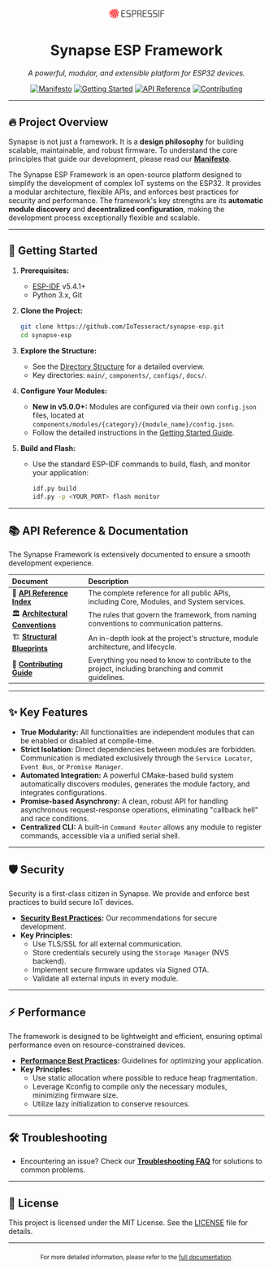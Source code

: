 <div align="center">
  <a href="https://github.com/espressif/esp-idf">
    <img src="https://raw.githubusercontent.com/espressif/esp-idf/master/docs/_static/espressif-logo.svg" width="120" alt="ESP-IDF Logo"/>
  </a>
  
# Synapse ESP Framework
  
  _A powerful, modular, and extensible platform for ESP32 devices._
  
  [![Manifesto](https://img.shields.io/badge/-Manifesto-black?style=for-the-badge&logo=gitbook)](manifesto.md)
  [![Getting Started](https://img.shields.io/badge/-Getting%20Started-blue?style=for-the-badge&logo=read-the-docs)](docs/tutorials/getting_started.md)
  [![API Reference](https://img.shields.io/badge/-API%20Reference-green?style=for-the-badge&logo=c)](docs/api_reference/api_index.md)
  [![Contributing](https://img.shields.io/badge/-Contributing-orange?style=for-the-badge&logo=github)](docs/contributing/contributing_guide.md)
</div>

---

## 🔥 Project Overview

Synapse is not just a framework. It is a **design philosophy** for building scalable, maintainable, and robust firmware. To understand the core principles that guide our development, please read our **[Manifesto](manifesto.md)**.

The Synapse ESP Framework is an open-source platform designed to simplify the development of complex IoT systems on the ESP32. It provides a modular architecture, flexible APIs, and enforces best practices for security and performance. The framework's key strengths are its **automatic module discovery** and **decentralized configuration**, making the development process exceptionally flexible and scalable.

---

## 🚀 Getting Started

1. **Prerequisites:**
    * [ESP-IDF](https://docs.espressif.com/projects/esp-idf/en/latest/esp32/get-started/index.html) v5.4.1+
    * Python 3.x, Git

2. **Clone the Project:**

    ```sh
    git clone https://github.com/IoTesseract/synapse-esp.git
    cd synapse-esp
    ```

3. **Explore the Structure:**
    * See the [Directory Structure](docs/structure/directory_structure.md) for a detailed overview.
    * Key directories: `main/`, `components/`, `configs/`, `docs/`.

4. **Configure Your Modules:**
    * **New in v5.0.0+:** Modules are configured via their own `config.json` files, located at `components/modules/{category}/{module_name}/config.json`.
    * Follow the detailed instructions in the [Getting Started Guide](docs/tutorials/getting_started.md).

5. **Build and Flash:**
    * Use the standard ESP-IDF commands to build, flash, and monitor your application:

      ```sh
      idf.py build
      idf.py -p <YOUR_PORT> flash monitor
      ```

---

## 📚 API Reference & Documentation

The Synapse Framework is extensively documented to ensure a smooth development experience.

| Document | Description |
| :--- | :--- |
| 📖 **[API Reference Index](docs/api_reference/api_index.md)** | The complete reference for all public APIs, including Core, Modules, and System services. |
| 🏛️ **[Architectural Conventions](docs/convention/convention_index.md)** | The rules that govern the framework, from naming conventions to communication patterns. |
| 🏗️ **[Structural Blueprints](docs/structure/project_overview.md)** | An in-depth look at the project's structure, module architecture, and lifecycle. |
| 🤝 **[Contributing Guide](docs/contributing/contributing_guide.md)** | Everything you need to know to contribute to the project, including branching and commit guidelines. |

---

## ✨ Key Features

* **True Modularity:** All functionalities are independent modules that can be enabled or disabled at compile-time.
* **Strict Isolation:** Direct dependencies between modules are forbidden. Communication is mediated exclusively through the `Service Locator`, `Event Bus`, or `Promise Manager`.
* **Automated Integration:** A powerful CMake-based build system automatically discovers modules, generates the module factory, and integrates configurations.
* **Promise-based Asynchrony:** A clean, robust API for handling asynchronous request-response operations, eliminating "callback hell" and race conditions.
* **Centralized CLI:** A built-in `Command Router` allows any module to register commands, accessible via a unified serial shell.

---

## 🛡️ Security

Security is a first-class citizen in Synapse. We provide and enforce best practices to build secure IoT devices.

* **[Security Best Practices](docs/security/security_best_practices.md):** Our recommendations for secure development.
* **Key Principles:**
  * Use TLS/SSL for all external communication.
  * Store credentials securely using the `Storage Manager` (NVS backend).
  * Implement secure firmware updates via Signed OTA.
  * Validate all external inputs in every module.

---

## ⚡ Performance

The framework is designed to be lightweight and efficient, ensuring optimal performance even on resource-constrained devices.

* **[Performance Best Practices](docs/performance/performance_best_practices.md):** Guidelines for optimizing your application.
* **Key Principles:**
  * Use static allocation where possible to reduce heap fragmentation.
  * Leverage Kconfig to compile only the necessary modules, minimizing firmware size.
  * Utilize lazy initialization to conserve resources.

---

## 🛠️ Troubleshooting

* Encountering an issue? Check our **[Troubleshooting FAQ](docs/troubleshooting/faq.md)** for solutions to common problems.

---

## 📄 License

This project is licensed under the MIT License. See the [LICENSE](LICENSE) file for details.

---

<div align="center">
  <sub>For more detailed information, please refer to the <a href="docs/README.md">full documentation</a>.</sub>
</div>
